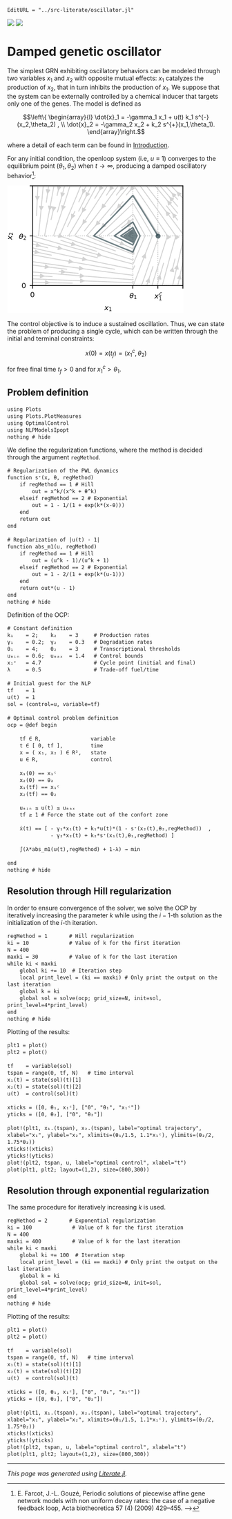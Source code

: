 ```@meta
EditURL = "../src-literate/oscillator.jl"
```

[![](https://mybinder.org/badge_logo.svg)](tata/notebooks/oscillator.ipynb)
[![](https://img.shields.io/badge/show-nbviewer-579ACA.svg)](tata/notebooks/oscillator.ipynb)

# Damped genetic oscillator

The simplest GRN exhibiting oscillatory behaviors can be modeled through two variables $x_1$ and $x_2$ with opposite mutual effects: $x_1$ catalyzes the production of $x_2$, that in turn inhibits the production of $x_1$. We suppose that the system can be externally controlled by a chemical inducer that targets only one of the genes. The model is defined as
```math
\left\{ \begin{array}{l}
\dot{x}_1 = -\gamma_1 x_1 + u(t) k_1 s^{-}(x_2,\theta_2) , \\
\dot{x}_2 = -\gamma_2 x_2 + k_2  s^{+}(x_1,\theta_1).
\end{array}\right.
```
where a detail of each term can be found in [Introduction](index.md#context).

For any initial condition, the openloop system (i.e, $u \equiv 1$) converges to the equilibrium point $(\theta_1, \theta_2)$ when $t \rightarrow \infty$, producing a damped oscillatory behavior[^1]:

![Alt Text](openloop.png)

The control objective is to induce a sustained oscillation. Thus, we can state the problem of producing a single cycle, which can be written through the initial and terminal constraints:
```math
    x(0) = x(t_f) = (x_1^c, \theta_2 )
```
for free final time $t_f > 0$ and for $x_1^c > \theta_1$.

## Problem definition

````@example oscillator
using Plots
using Plots.PlotMeasures
using OptimalControl
using NLPModelsIpopt
nothing # hide
````

We define the regularization functions, where the method is decided through the argument `regMethod`.

````@example oscillator
# Regularization of the PWL dynamics
function s⁺(x, θ, regMethod)
    if regMethod == 1 # Hill
        out = x^k/(x^k + θ^k)
    elseif regMethod == 2 # Exponential
        out = 1 - 1/(1 + exp(k*(x-θ)))
    end
    return out
end

# Regularization of |u(t) - 1|
function abs_m1(u, regMethod)
    if regMethod == 1 # Hill
        out = (u^k - 1)/(u^k + 1)
    elseif regMethod == 2 # Exponential
        out = 1 - 2/(1 + exp(k*(u-1)))
    end
    return out*(u - 1)
end
nothing # hide
````

Definition of the OCP:

````@example oscillator
# Constant definition
k₁    = 2;    k₂    = 3     # Production rates
γ₁    = 0.2;  γ₂    = 0.3   # Degradation rates
θ₁    = 4;    θ₂    = 3     # Transcriptional thresholds
uₘᵢₙ  = 0.6;  uₘₐₓ  = 1.4   # Control bounds
x₁ᶜ   = 4.7                 # Cycle point (initial and final)
λ     = 0.5                 # Trade-off fuel/time

# Initial guest for the NLP
tf    = 1
u(t)  = 1
sol = (control=u, variable=tf)

# Optimal control problem definition
ocp = @def begin

    tf ∈ R,                variable
    t ∈ [ 0, tf ],         time
    x = ( x₁, x₂ ) ∈ R²,   state
    u ∈ R,                 control

    x₁(0) == x₁ᶜ
    x₂(0) == θ₂
    x₁(tf) == x₁ᶜ
    x₂(tf) == θ₂

    uₘᵢₙ ≤ u(t) ≤ uₘₐₓ
    tf ≥ 1 # Force the state out of the confort zone

    ẋ(t) == [ - γ₁*x₁(t) + k₁*u(t)*(1 - s⁺(x₂(t),θ₂,regMethod))  ,
              - γ₂*x₂(t) + k₂*s⁺(x₁(t),θ₁,regMethod) ]

    ∫(λ*abs_m1(u(t),regMethod) + 1-λ) → min

end
nothing # hide
````

## Resolution through Hill regularization

In order to ensure convergence of the solver, we solve the OCP by iteratively increasing the parameter $k$ while using the $i-1$-th solution as the initialization of the $i$-th iteration.

````@example oscillator
regMethod = 1       # Hill regularization
ki = 10             # Value of k for the first iteration
N = 400
maxki = 30          # Value of k for the last iteration
while ki < maxki
    global ki += 10  # Iteration step
    local print_level = (ki == maxki) # Only print the output on the last iteration
    global k = ki
    global sol = solve(ocp; grid_size=N, init=sol, print_level=4*print_level)
end
nothing # hide
````

Plotting of the results:

````@example oscillator
plt1 = plot()
plt2 = plot()

tf    = variable(sol)
tspan = range(0, tf, N)   # time interval
x₁(t) = state(sol)(t)[1]
x₂(t) = state(sol)(t)[2]
u(t)  = control(sol)(t)

xticks = ([0, θ₁, x₁ᶜ], ["0", "θ₁", "x₁ᶜ"])
yticks = ([0, θ₂], ["0", "θ₂"])

plot!(plt1, x₁.(tspan), x₂.(tspan), label="optimal trajectory", xlabel="x₁", ylabel="x₂", xlimits=(θ₁/1.5, 1.1*x₁ᶜ), ylimits=(θ₂/2, 1.75*θ₂))
xticks!(xticks)
yticks!(yticks)
plot!(plt2, tspan, u, label="optimal control", xlabel="t")
plot(plt1, plt2; layout=(1,2), size=(800,300))
````

## Resolution through exponential regularization

The same procedure for iteratively increasing $k$ is used.

````@example oscillator
regMethod = 2       # Exponential regularization
ki = 100             # Value of k for the first iteration
N = 400
maxki = 400          # Value of k for the last iteration
while ki < maxki
    global ki += 100  # Iteration step
    local print_level = (ki == maxki) # Only print the output on the last iteration
    global k = ki
    global sol = solve(ocp; grid_size=N, init=sol, print_level=4*print_level)
end
nothing # hide
````

Plotting of the results:

````@example oscillator
plt1 = plot()
plt2 = plot()

tf    = variable(sol)
tspan = range(0, tf, N)   # time interval
x₁(t) = state(sol)(t)[1]
x₂(t) = state(sol)(t)[2]
u(t)  = control(sol)(t)

xticks = ([0, θ₁, x₁ᶜ], ["0", "θ₁", "x₁ᶜ"])
yticks = ([0, θ₂], ["0", "θ₂"])

plot!(plt1, x₁.(tspan), x₂.(tspan), label="optimal trajectory", xlabel="x₁", ylabel="x₂", xlimits=(θ₁/1.5, 1.1*x₁ᶜ), ylimits=(θ₂/2, 1.75*θ₂))
xticks!(xticks)
yticks!(yticks)
plot!(plt2, tspan, u, label="optimal control", xlabel="t")
plot(plt1, plt2; layout=(1,2), size=(800,300))
````

[^1]: E. Farcot, J.-L. Gouzé, Periodic solutions of piecewise affine gene network models with non uniform decay rates: the case of a negative feedback loop, Acta biotheoretica 57 (4) (2009) 429–455. -->

---

*This page was generated using [Literate.jl](https://github.com/fredrikekre/Literate.jl).*

